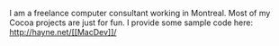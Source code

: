 I am a freelance computer consultant working in Montreal.
Most of my Cocoa projects are just for fun.
I provide some sample code here: http://hayne.net/[[MacDev]]/